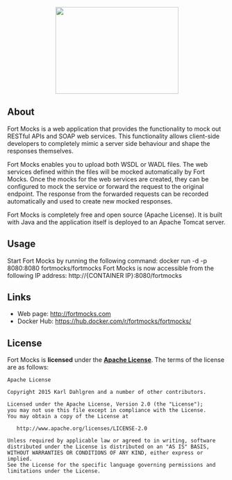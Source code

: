 <p align="center"><img src="http://fortmocks.com/images/fm-logo-small.jpg" height="200" width="283"></div></p>

## About

Fort Mocks is a web application that provides the functionality to mock out RESTful APIs and SOAP web services. This functionality allows client-side developers to completely mimic a server side behaviour and shape the responses themselves.

Fort Mocks enables you to upload both WSDL or WADL files. The web services defined within the files will be mocked automatically by Fort Mocks. Once the mocks for the web services are created, they can be configured to mock the service or forward the request to the original endpoint. The response from the forwarded requests can be recorded automatically and used to create new mocked responses.

Fort Mocks is completely free and open source (Apache License). It is built with Java and the application itself is deployed to an Apache Tomcat server.

## Usage
Start Fort Mocks by running the following command:
    docker run -d -p 8080:8080 fortmocks/fortmocks
Fort Mocks is now accessible from the following IP address: 
    http://{CONTAINER IP}:8080/fortmocks

## Links
* Web page: http://fortmocks.com
* Docker Hub: https://hub.docker.com/r/fortmocks/fortmocks/

## License

Fort Mocks is **licensed** under the **[Apache License](https://github.com/fortmocks/fortmocks/blob/master/LICENSE.txt)**. The terms of the license are as follows:

    Apache License
   
    Copyright 2015 Karl Dahlgren and a number of other contributors.

    Licensed under the Apache License, Version 2.0 (the "License");
    you may not use this file except in compliance with the License.
    You may obtain a copy of the License at

       http://www.apache.org/licenses/LICENSE-2.0

    Unless required by applicable law or agreed to in writing, software
    distributed under the License is distributed on an "AS IS" BASIS,
    WITHOUT WARRANTIES OR CONDITIONS OF ANY KIND, either express or implied.
    See the License for the specific language governing permissions and
    limitations under the License.
